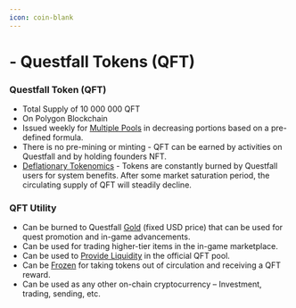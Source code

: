 ```yaml
---
icon: coin-blank
---
```


# - Questfall Tokens (QFT)

### Questfall Token (QFT) 

* Total Supply of 10 000 000 QFT
* On Polygon Blockchain
* Issued weekly for [Multiple Pools](../overview/quest-mining.md) in decreasing portions based on a pre-defined formula.
* There is no pre-mining or minting - QFT can be earned by activities on Questfall and by holding founders NFT.
* [Deflationary Tokenomics](../overview/deflationary-tokenomics.md) - Tokens are constantly burned by Questfall users for system benefits. After some market saturation period, the circulating supply of QFT will steadily decline.

### QFT Utility 

* Can be burned to Questfall [Gold](gold-in-game.md) (fixed USD price) that can be used for quest promotion and in-game advancements.
* Can be used for trading higher-tier items in the in-game marketplace.
* Can be used to [Provide Liquidity](../infrastructure/liquidity-providers-8.md) in the official QFT pool. 
* Can be [Frozen](../infrastructure/qft-freezing-5.md) for taking tokens out of circulation and receiving a QFT reward.
* Can be used as any other on-chain cryptocurrency – Investment, trading, sending, etc.

